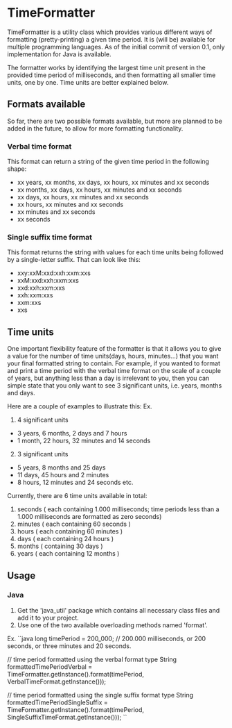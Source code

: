 # TimeFormatter
TimeFormatter is a utility class which provides various different ways of formatting (pretty-printing) a given time period. It is (will be) available for multiple programming languages.
As of the initial commit of version 0.1, only implementation for Java is available.

The formatter works by identifying the largest time unit present in the provided time period of milliseconds, and then formatting all smaller time units, one by one. Time units are better explained below.

## Formats available
So far, there are two possible formats available, but more are planned to be added in the future, to allow for more formatting functionality.

### Verbal time format
This format can return a string of the given time period in the following shape:

- xx years, xx months, xx days, xx hours, xx minutes and xx seconds
- xx months, xx days, xx hours, xx minutes and xx seconds
- xx days, xx hours, xx minutes and xx seconds
- xx hours, xx minutes and xx seconds
- xx minutes and xx seconds
- xx seconds

### Single suffix time format
This format returns the string with values for each time units being followed by a single-letter suffix.
That can look like this:

- xxy:xxM:xxd:xxh:xxm:xxs
- xxM:xxd:xxh:xxm:xxs
- xxd:xxh:xxm:xxs
- xxh:xxm:xxs
- xxm:xxs
- xxs

## Time units
One important flexibility feature of the formatter is that it allows you to give a value for the number of time units(days, hours, minutes...) that you want your final formatted string to contain.
For example, if you wanted to format and print a time period with the verbal time format on the scale of a couple of years, but anything less than a day is irrelevant to you, then you can simple state that you only want to see 3 significant units, i.e. years, months and days.

Here are a couple of examples to illustrate this:
Ex.
1) 4 significant units
- 3 years, 6 months, 2 days and 7 hours
- 1 month, 22 hours, 32 minutes and 14 seconds

2) 3 significant units
- 5 years, 8 months and 25 days
- 11 days, 45 hours and 2 minutes
- 8 hours, 12 minutes and 24 seconds
etc.

Currently, there are 6 time units available in total:
1) seconds ( each containing 1.000 milliseconds; time periods less than a 1.000 milliseconds are formatted as zero seconds)
2) minutes ( each containing 60 seconds )
3) hours ( each containing 60 minutes )
4) days ( each containing 24 hours )
5) months ( containing 30 days )
6) years ( each containing 12 months )

## Usage
### Java
1. Get the 'java_util' package which contains all necessary class files and add it to your project.
2. Use one of the two available overloading methods named 'format'.

Ex.
``java
long timePeriod = 200_000; // 200.000 milliseconds, or 200 seconds, or three minutes and 20 seconds.

// time period formatted using the verbal format type
String formattedTimePeriodVerbal = TimeFormatter.getInstance().format(timePeriod, VerbalTimeFormat.getInstance()));

// time period formatted using the single suffix format type
String formattedTimePeriodSingleSuffix = TimeFormatter.getInstance().format(timePeriod, SingleSuffixTimeFormat.getInstance()));
``

